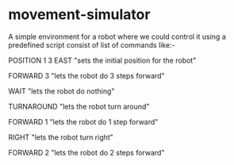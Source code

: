 # movement-simulator

A simple environment for a robot where we could control it using a predefined script consist of list of commands like:-

POSITION 1 3 EAST "sets the initial position for the robot"

FORWARD 3         "lets the robot do 3 steps forward"

WAIT              "lets the robot do nothing"

TURNAROUND        "lets the robot turn around"

FORWARD 1         "lets the robot do 1 step forward"

RIGHT             "lets the robot turn right"

FORWARD 2         "lets the robot do 2 steps forward"
